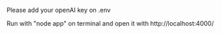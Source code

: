 Please add your openAI key on .env

Run with "node app" on terminal and open it with http://localhost:4000/
